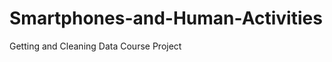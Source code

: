 Smartphones-and-Human-Activities
================================

Getting and Cleaning Data Course Project
